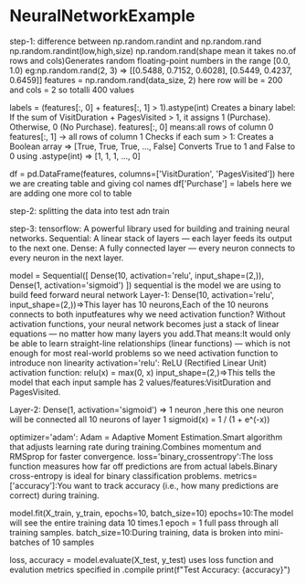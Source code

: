 # NeuralNetworkExample

step-1:
difference between np.random.randint and np.random.rand 
np.random.randint(low,high,size)
np.random.rand(shape mean it takes no.of rows and cols)Generates random floating-point numbers in the range [0.0, 1.0)
eg:np.random.rand(2, 3) =>
[[0.5488, 0.7152, 0.6028],
 [0.5449, 0.4237, 0.6459]]
features = np.random.rand(data_size, 2)  here row will be = 200 and cols = 2 so totalli 400 values

labels = (features[:, 0] + features[:, 1] > 1).astype(int)
Creates a binary label:
If the sum of VisitDuration + PagesVisited > 1, it assigns 1 (Purchase).
Otherwise, 0 (No Purchase).
features[:, 0] means:all rows of column 0 
features[:, 1] → all rows of column 1 
Checks if each sum > 1:
Creates a Boolean array  =>   [True, True, True, ..., False]
Converts True to 1 and False to 0 using .astype(int)     => [1, 1, 1, ..., 0]

df = pd.DataFrame(features, columns=['VisitDuration', 'PagesVisited']) here we are creating table and giving col names
df['Purchase'] = labels here we are adding one more col to table



step-2:
splitting the data into test adn train



step-3:
tensorflow: A powerful library used for building and training neural networks.
Sequential: A linear stack of layers — each layer feeds its output to the next one.
Dense: A fully connected layer — every neuron connects to every neuron in the next layer.

model = Sequential([
    Dense(10, activation='relu', input_shape=(2,)),
    Dense(1, activation='sigmoid')
])
sequential is the model we are using to build feed forward neural network
Layer-1: Dense(10, activation='relu', input_shape=(2,))=>This layer has 10 neurons,Each of the 10 neurons connects to both inputfeatures
why we need activation function?
Without activation functions, your neural network becomes just a stack of linear equations — no matter how many layers you add.That means:It would only be able to learn straight-line relationships (linear functions) — which is not enough for most real-world problems
so we need activation function to introduce non linearity
activation='relu':
ReLU (Rectified Linear Unit) activation function:
relu(x) = max(0, x)
input_shape=(2,)=>This tells the model that each input sample has 2 values/features:VisitDuration and PagesVisited.

Layer-2: Dense(1, activation='sigmoid') => 1 neuron ,here this one neuron will be connected all 10 neurons of layer 1
sigmoid(x) = 1 / (1 + e^(-x))

optimizer='adam':
Adam = Adaptive Moment Estimation.Smart algorithm that adjusts learning rate during training.Combines momentum and RMSprop for faster convergence.
loss='binary_crossentropy':The loss function measures how far off predictions are from actual labels.Binary cross-entropy is ideal for binary classification problems.
metrics=['accuracy']:You want to track accuracy (i.e., how many predictions are correct) during training.

model.fit(X_train, y_train, epochs=10, batch_size=10)
epochs=10:The model will see the entire training data 10 times.1 epoch = 1 full pass through all training samples.
batch_size=10:During training, data is broken into mini-batches of 10 samples

loss, accuracy = model.evaluate(X_test, y_test) uses loss function and evalution metrics specified in .compile
print(f"Test Accuracy: {accuracy}")







